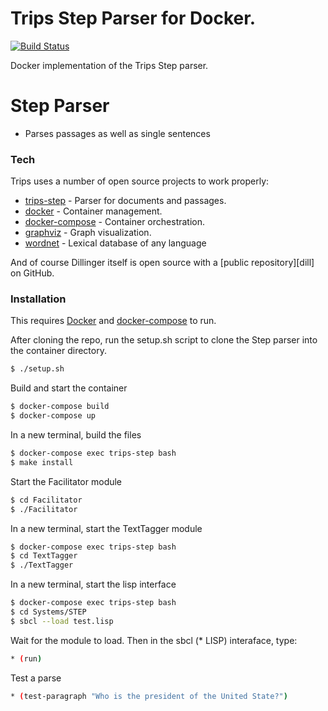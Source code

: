 # Trips Step Parser for Docker.

[![Build Status](https://travis-ci.org/joemccann/dillinger.svg?branch=master)](https://travis-ci.org/joemccann/dillinger)

Docker implementation of the Trips Step parser.

# Step Parser

  - Parses passages as well as single sentences

### Tech

Trips uses a number of open source projects to work properly:

* [trips-step] - Parser for documents and passages.
* [docker] - Container management.
* [docker-compose] - Container orchestration.
* [graphviz] - Graph visualization.
* [wordnet] - Lexical database of any language

And of course Dillinger itself is open source with a [public repository][dill]
 on GitHub.

### Installation

This requires [Docker](https://docs.docker.com/install/) and [docker-compose](https://docs.docker.com/compose/install/) to run.

After cloning the repo, run the setup.sh script to clone the Step parser into the container directory.

```sh
$ ./setup.sh
```

Build and start the container
```sh
$ docker-compose build
$ docker-compose up
```

In a new terminal, build the files
```sh
$ docker-compose exec trips-step bash
$ make install
```

Start the Facilitator module

```sh
$ cd Facilitator
$ ./Facilitator
```

In a new terminal, start the TextTagger module
```sh
$ docker-compose exec trips-step bash
$ cd TextTagger
$ ./TextTagger
```

In a new terminal, start the lisp interface
```sh
$ docker-compose exec trips-step bash
$ cd Systems/STEP
$ sbcl --load test.lisp
```
Wait for the module to load. Then in the sbcl (* LISP) interaface, type:
```sh
* (run)
```

Test a parse
```sh
* (test-paragraph "Who is the president of the United State?")
```


   [docker]: <https://github.com/docker>
   [docker-compose]: <https://github.com/docker/compose>
   [trips-step]: <https://github.com/wdebeaum/step>
   [graphviz]: <https://gitlab.com/graphviz/graphviz>
   [wordnet]: <https://github.com/wordnet/wordnet>
